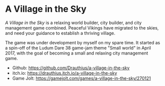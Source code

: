 A Village in the Sky
====================

*A Village in the Sky* is a relaxing world builder, city builder, and city management game combined. Peaceful
Vikings have migrated to the skies, and need your guidance to establish a thriving village.

The game was under development by myself on my spare time. It started as a spin-off of the Ludum
Dare 38 game-jam theme "Small world" in April 2017, with the goal of becoming a small and relaxing
city management game.

* Github: https://github.com/Drauthius/a-village-in-the-sky
* itch.io: https://drauthius.itch.io/a-village-in-the-sky
* Game Jolt: https://gamejolt.com/games/a-village-in-the-sky/270121

